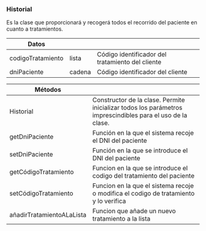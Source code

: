 ### Historial
Es la clase que proporcionará y recogerá todos el recorrido del paciente en cuanto a tratamientos.

| Datos  |||
| -------|------- |---|
| codigoTratamiento | lista |Código identificador del tratamiento del cliente|
| dniPaciente | cadena |Código identificador del cliente|

| Métodos  ||
| -------|------- |
|Historial|Constructor de la clase. Permite inicializar todos los parámetros imprescindibles para el uso de la clase.|
|getDniPaciente|Función en la que el sistema recoje el DNI del paciente|
|setDniPaciente|Función en la que se introduce el DNI del paciente|
|getCódigoTratamiento|Funcion en la que se introduce el codigo del tratamiento del paciente|
|setCódigoTratamiento|Funcion en la que el sistema recoje o modifica el codigo de tratamiento y lo verifica|
|añadirTratamientoALaLista|Funcion que añade un nuevo tratamiento a la lista|